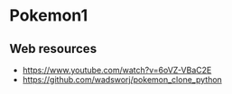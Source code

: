 # Pokemon1

## Web resources

* https://www.youtube.com/watch?v=6oVZ-VBaC2E
* https://github.com/wadsworj/pokemon_clone_python
